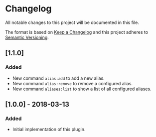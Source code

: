 # Changelog
All notable changes to this project will be documented in this file.

The format is based on [Keep a Changelog](http://keepachangelog.com/en/1.0.0/)
and this project adheres to [Semantic Versioning](http://semver.org/spec/v2.0.0.html).

## [1.1.0]
### Added
- New command `alias:add` to add a new alias.
- New command `alias:remove` to remove a configured alias.
- New command `aliases:list` to show a list of all configured aliases.

## [1.0.0] - 2018-03-13
### Added
- Initial implementation of this plugin.

